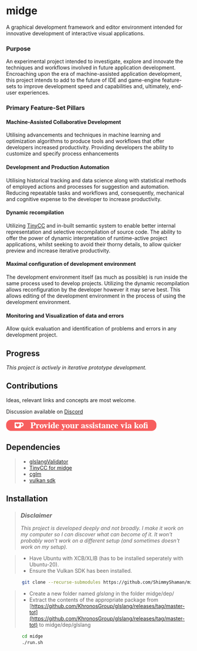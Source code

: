  # __midge__

A graphical development framework and editor environment intended for innovative development
of interactive visual applications.

### Purpose

An experimental project intended to investigate, explore and innovate the techniques and
workflows involved in future application development. Encroaching upon the era of
machine-assisted application development, this project intends to add to the future of IDE
and game-engine feature-sets to improve development speed and capabilities and, ultimately,
end-user experiences.

### Primary Feature-Set Pillars

#### Machine-Assisted Collaborative Development

Utilising advancements and techniques in machine learning and optimization algorithms to
produce tools and workflows that offer developers increased productivity. Providing developers
the ability to customize and specify process enhancements

#### Development and Production Automation

Utilising historical tracking and data science along with statistical methods of employed
actions and processes for suggestion and automation. Reducing repeatable tasks and workflows
and, consequently, mechanical and cognitive expense to the developer to increase productivity.

#### Dynamic recompilation

Utilizing [TinyCC](https://bellard.org/tcc/tcc-doc.html) and in-built semantic system to
enable better internal representation and selective recompilation of source code. The ability
to offer the power of dynamic interpretation of runtime-active project applications, whilst
seeking to avoid their thorny details, to allow quicker preview and increase iterative
productivity.

#### Maximal configuration of development environment

The development environment itself (as much as possible) is run inside the same process used
to develop projects. Utilizing the dynamic recompilation allows reconfiguration by the
developer however it may serve best. This allows editing of the development environment in the
process of using the development environment.

#### Monitoring and Visualization of data and errors

Allow quick evaluation and identification of problems and errors in any development project.

## Progress

_This project is actively in iterative prototype development._

## Contributions

Ideas, relevant links and concepts are most welcome.

Discussion available on [Discord](https://discord.gg/TSu23fw8ES)

[![ko-fi](res/funding/sponsor.png)](https://ko-fi.com/X8X56BHQG)

## Dependencies

>* [glslangValidator](https://github.com/KhronosGroup/glslang)
>* [TinyCC for midge](https://github.com/ShimmyShaman/tinycc)
>* [cglm](https://github.com/recp/cglm)
>* [vulkan sdk](https://www.lunarg.com/vulkan-sdk/)

## Installation

> ### _Disclaimer_
> _This project is developed deeply and not broadly. I make it work on my computer
   so I can discover what can become of it. It won't probably won't work on a different setup
   (and sometimes doesn't work on my setup)._

>* Have Ubuntu with XCB/XLIB (has to be installed seperately with Ubuntu-20).  
>* Ensure the Vulkan SDK has been installed.

```bash
      git clone --recurse-submodules https://github.com/ShimmyShaman/midge.git
```

>* Create a new folder named _glslang_ in the folder midge/dep/
>* Extract the contents of the appropriate package from [https://github.com/KhronosGroup/glslang/releases/tag/master-tot](https://github.com/KhronosGroup/glslang/releases/tag/master-tot) to midge/dep/glslang

```bash
      cd midge
      ./run.sh
```
